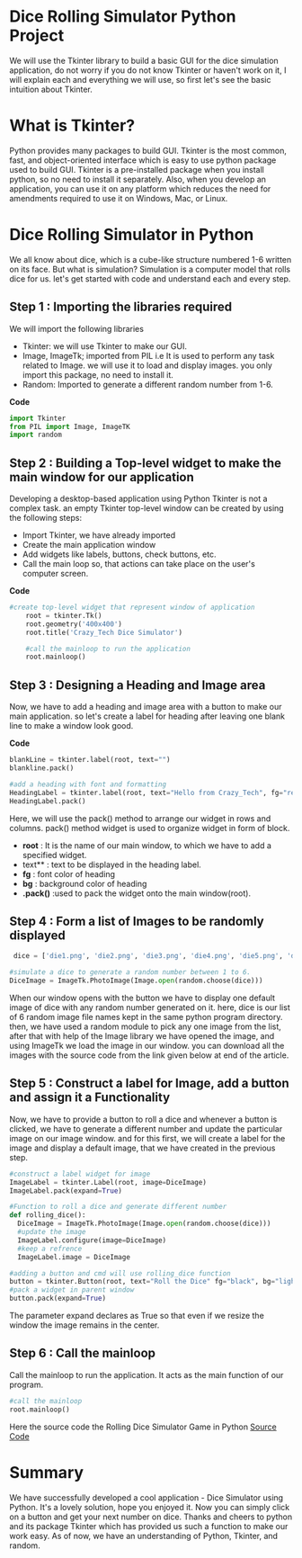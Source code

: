 # Dice Rolling Simulator Python Project

We will use the Tkinter library to build a basic GUI for the dice simulation application, do not worry if you do not know Tkinter or haven't work on it, I will explain each and everything we will use, so first let's see the basic intuition about Tkinter.

#  What is Tkinter?

Python provides many packages to build GUI. Tkinter is the most common, fast, and object-oriented interface which is easy to use python package used to build GUI. Tkinter is a pre-installed package when you install python, so no need to install it separately. Also, when you develop an application, you can use it on any platform which reduces the need for amendments required to use it on Windows, Mac, or Linux.

# Dice Rolling Simulator in Python

We all know about dice, which is a cube-like structure numbered 1-6 written on its face. But what is simulation? Simulation is a computer model that rolls dice for us.
let's get started with code and understand each and every step.

## Step 1 : Importing the libraries required

We will import the following libraries
- Tkinter: we will use Tkinter to make our GUI.
- Image, ImageTk; imported from PIL i.e It is used to perform any task related to Image. we will use it to load and display images. you only import this package, no need to install it.
- Random: Imported to generate a different random number from 1-6.

**Code**
```py
import Tkinter
from PIL import Image, ImageTK
import random
```
## Step 2 : Building a Top-level widget to make the main window for our application

Developing a desktop-based application using Python Tkinter is not a complex task. an empty Tkinter top-level window can be created by using the following steps:
- Import Tkinter, we have already imported
- Create the main application window
- Add widgets like labels, buttons, check buttons, etc.
- Call the main loop so, that actions can take place on the user's computer screen.

**Code**
```py
#create top-level widget that represent window of application
    root = tkinter.Tk()    
    root.geometry('400x400')
    root.title('Crazy_Tech Dice Simulator')

    #call the mainloop to run the application
    root.mainloop()

```
## Step 3 : Designing a Heading and Image area

Now, we have to add a heading and image area with a button to make our main application. so let's create a label for heading after leaving one blank line to make a window look good.

**Code**
```py
blankLine = tkinter.label(root, text="")  
blankline.pack()  

#add a heading with font and formatting    
HeadingLabel = tkinter.label(root, text="Hello from Crazy_Tech", fg="red", bg="black", font="Helvetica 16 bold italic")    
HeadingLabel.pack()
```
Here, we will use the pack() method to arrange our widget in rows and columns. pack() method widget is used to organize widget in form of block.
- **root** : It is the name of our main window, to which we have to add a specified widget.
- text** : text to be displayed in the heading label.
- **fg** : font color of heading
- **bg** : background color of heading
- **.pack()** :used to pack the widget onto the main window(root).

## Step 4 : Form a list of Images to be randomly displayed

```py
 dice = ['die1.png', 'die2.png', 'die3.png', 'die4.png', 'die5.png', 'die6.png'] 

#simulate a dice to generate a random number between 1 to 6. 
DiceImage = ImageTk.PhotoImage(Image.open(random.choose(dice)))
```
When our window opens with the button we have to display one default image of dice with any random number generated on it. here, dice is our list of 6 random image file names kept in the same python program directory. then, we have used a random module to pick any one image from the list, after that with help of the Image library we have opened the image, and using ImageTk we load the image in our window.
you can download all the images with the source code from the link given below at end of the article.

## Step 5 : Construct a label for Image, add a button and assign it a Functionality

Now, we have to provide a button to roll a dice and whenever a button is clicked, we have to generate a different number and update the particular image on our image window. and for this first, we will create a label for the image and display a default image, that we have created in the previous step.
```py
#construct a label widget for image 
ImageLabel = tkinter.Label(root, image=DiceImage) 
ImageLabel.pack(expand=True) 

#Function to roll a dice and generate different number 
def rolling_dice():
  DiceImage = ImageTk.PhotoImage(Image.open(random.choose(dice))) 
  #update the image  
  ImageLabel.configure(image=DiceImage) 
  #keep a refrence  
  ImageLabel.image = DiceImage 

#adding a button and cmd will use rolling_dice function 
button = tkinter.Button(root, text="Roll the Dice" fg="black", bg="light blue", command=rolling_dice) 
#pack a widget in parent window 
button.pack(expand=True) 
```
The parameter expand declares as True so that even if we resize the window the image remains in the center.

## Step 6 : Call the mainloop

Call the mainloop to run the application. It acts as the main function of our program.
```py
#call the mainloop 
root.mainloop() 
```
Here the source code the Rolling Dice Simulator Game in Python [Source Code]()
# Summary

We have successfully developed a cool application - Dice Simulator using Python. It's a lovely solution, hope you enjoyed it. Now you can simply click on a button and get your next number on dice. Thanks and cheers to python and its package Tkinter which has provided us such a function to make our work easy. As of now, we have an understanding of Python, Tkinter, and random.
